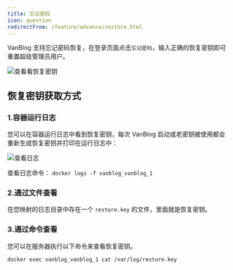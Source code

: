 ```yaml
---
title: 忘记密码
icon: question
redirectFrom: /feature/advance/restore.html
---
```


VanBlog 支持忘记密码恢复，在登录页面点击`忘记密码`，输入正确的恢复密钥即可重置超级管理员用户。

![查看看恢复密钥](https://pic.mereith.com/img/471a81dc548ad543814a6bbf7315ccf1.clipboard-2022-09-20.png)

## 恢复密钥获取方式

### 1.容器运行日志

您可以在容器运行日志中看到恢复密钥，每次 VanBlog 启动或老密钥被使用都会重新生成恢复密钥并打印在运行日志中：

![查看日志](https://pic.mereith.com/img/471a81dc548ad543814a6bbf7315ccf1.clipboard-2022-09-20.png)

查看日志命令： `docker logs -f vanblog_vanblog_1`

### 2.通过文件查看

在您映射的日志目录中存在一个 `restore.key` 的文件，里面就是恢复密钥。

### 3.通过命令查看

您可以在服务器执行以下命令来查看恢复密钥。

```bash
docker exec vanblog_vanblog_1 cat /var/log/restore.key
```
